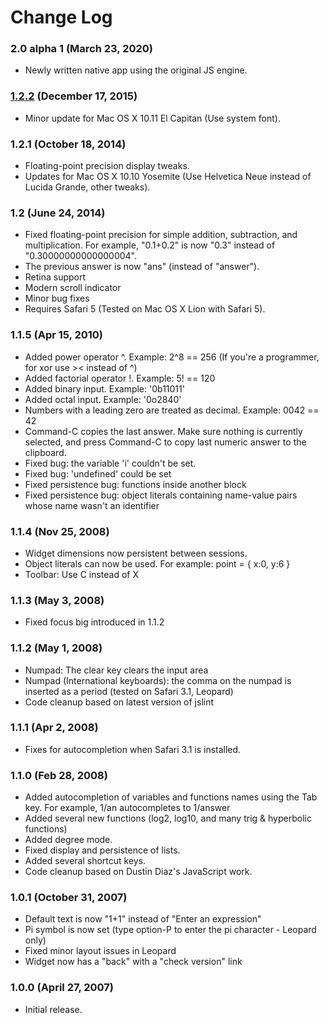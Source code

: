 # Change Log

### 2.0 alpha 1 (March 23, 2020)
- Newly written native app using the original JS engine.

### [1.2.2](https://github.com/brackeen/calculate-widget/releases/tag/1.2.2) (December 17, 2015)
- Minor update for Mac OS X 10.11 El Capitan (Use system font).

### 1.2.1 (October 18, 2014)
- Floating-point precision display tweaks.
- Updates for Mac OS X 10.10 Yosemite (Use Helvetica Neue instead of Lucida Grande, other tweaks).

### 1.2 (June 24, 2014)
- Fixed floating-point precision for simple addition, subtraction, and 
  multiplication. For example, "0.1+0.2" is now "0.3" instead of 
  "0.30000000000000004".
- The previous answer is now "ans" (instead of "answer").
- Retina support
- Modern scroll indicator
- Minor bug fixes
- Requires Safari 5 (Tested on Mac OS X Lion with Safari 5).

### 1.1.5 (Apr 15, 2010)
- Added power operator ^. Example: 2^8 == 256 (If you're a programmer, for xor use >< instead of ^)
- Added factorial operator !. Example: 5! == 120
- Added binary input. Example: '0b11011'
- Added octal input. Example: '0o2840'
- Numbers with a leading zero are treated as decimal. Example: 0042 == 42
- Command-C copies the last answer. Make sure nothing is currently
  selected, and press Command-C to copy last numeric answer to the clipboard.
- Fixed bug: the variable 'i' couldn't be set.
- Fixed bug: 'undefined' could be set
- Fixed persistence bug: functions inside another block
- Fixed persistence bug: object literals containing name-value pairs whose name
  wasn't an identifier

### 1.1.4 (Nov 25, 2008)
- Widget dimensions now persistent between sessions.
- Object literals can now be used. For example: point = { x:0, y:6 }
- Toolbar: Use C instead of X

### 1.1.3 (May 3, 2008)
- Fixed focus big introduced in 1.1.2

### 1.1.2 (May 1, 2008)
- Numpad: The clear key clears the input area
- Numpad (International keyboards): the comma on the numpad is inserted as a period
  (tested on Safari 3.1, Leopard)
- Code cleanup based on latest version of jslint

### 1.1.1 (Apr 2, 2008)
- Fixes for autocompletion when Safari 3.1 is installed.

### 1.1.0 (Feb 28, 2008)
- Added autocompletion of variables and functions names using the Tab key.
  For example, 1/an<TAB> autocompletes to 1/answer
- Added several new functions (log2, log10, and many trig & hyperbolic functions)
- Added degree mode.
- Fixed display and persistence of lists.
- Added several shortcut keys.
- Code cleanup based on Dustin Diaz's JavaScript work.

### 1.0.1 (October 31, 2007)
- Default text is now "1+1" instead of "Enter an expression"
- Pi symbol is now set (type option-P to enter the pi character - Leopard only)
- Fixed minor layout issues in Leopard
- Widget now has a "back" with a "check version" link

### 1.0.0 (April 27, 2007)
- Initial release.
